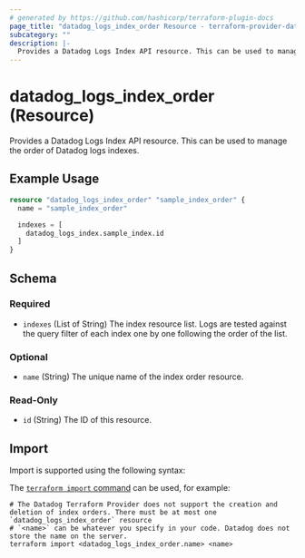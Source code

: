 ```yaml
---
# generated by https://github.com/hashicorp/terraform-plugin-docs
page_title: "datadog_logs_index_order Resource - terraform-provider-datadog"
subcategory: ""
description: |-
  Provides a Datadog Logs Index API resource. This can be used to manage the order of Datadog logs indexes.
---
```


# datadog_logs_index_order (Resource)

Provides a Datadog Logs Index API resource. This can be used to manage the order of Datadog logs indexes.

## Example Usage

```terraform
resource "datadog_logs_index_order" "sample_index_order" {
  name = "sample_index_order"

  indexes = [
    datadog_logs_index.sample_index.id
  ]
}
```

<!-- schema generated by tfplugindocs -->
## Schema

### Required

- `indexes` (List of String) The index resource list. Logs are tested against the query filter of each index one by one following the order of the list.

### Optional

- `name` (String) The unique name of the index order resource.

### Read-Only

- `id` (String) The ID of this resource.

## Import

Import is supported using the following syntax:

The [`terraform import` command](https://developer.hashicorp.com/terraform/cli/commands/import) can be used, for example:

```shell
# The Datadog Terraform Provider does not support the creation and deletion of index orders. There must be at most one `datadog_logs_index_order` resource
# `<name>` can be whatever you specify in your code. Datadog does not store the name on the server.
terraform import <datadog_logs_index_order.name> <name>
```
